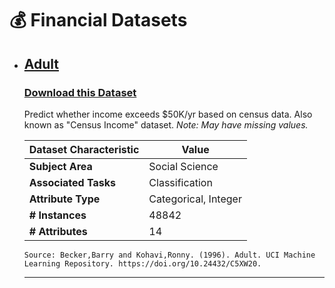 # 💰 Financial Datasets

* ## [Adult](https://archive.ics.uci.edu/dataset/2/adult)
  ### [Download this Dataset](https://archive.ics.uci.edu/static/public/2/adult.zip)

  Predict whether income exceeds $50K/yr based on census data. Also known as "Census Income" dataset.
  _Note: May have missing values._

    | **Dataset Characteristic** | **Value**      |
    | -------------------------------- | -------------------- |
    | **Subject Area**           | Social Science       |
    | **Associated Tasks**       | Classification       |
    | **Attribute Type**         | Categorical, Integer |
    | **# Instances**            | 48842                |
    | **# Attributes**           | 14                   |

      Source: Becker,Barry and Kohavi,Ronny. (1996). Adult. UCI Machine Learning Repository. https://doi.org/10.24432/C5XW20.

  ---

  
